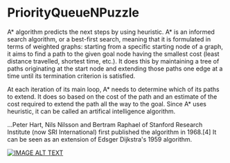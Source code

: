 # PriorityQueueNPuzzle

A* algorithm predicts the next steps by using heuristic. A* is an informed search algorithm, or a best-first search, meaning that it is formulated in terms of weighted graphs: starting from a specific starting node of a graph, it aims to find a path to the given goal node having the smallest cost (least distance travelled, shortest time, etc.). It does this by maintaining a tree of paths originating at the start node and extending those paths one edge at a time until its termination criterion is satisfied.

At each iteration of its main loop, A* needs to determine which of its paths to extend. It does so based on the cost of the path and an estimate of the cost required to extend the path all the way to the goal. Since A* uses heuristic, it can be called an artifical intelligence algorithm.

...Peter Hart, Nils Nilsson and Bertram Raphael of Stanford Research Institute (now SRI International) first published the algorithm in 1968.[4] It can be seen as an extension of Edsger Dijkstra's 1959 algorithm.

[![IMAGE ALT TEXT](http://img.youtube.com/vi/GuCzYxHa7iA/0.jpg)](https://www.youtube.com/watch?v=GuCzYxHa7iA "A* Search")
